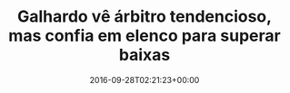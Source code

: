 ---
layout: post
title: "Galhardo vê árbitro tendencioso, mas confia em elenco para superar baixas"
date: 2016-09-28T02:21:23+00:00
external_link: "http://globoesporte.globo.com/sp/campinas-e-regiao/futebol/times/ponte-preta/noticia/2016/09/galhardo-ve-arbitro-tendencioso-mas-confia-em-elenco-para-superar-baixas.html"
categories: news globo.com
---
